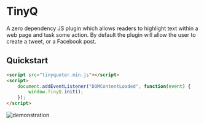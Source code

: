 # TinyQ
A zero dependency JS plugin which allows readers to highlight text within a web page and task some action. By default the plugin will allow the user to create a tweet, or a Facebook post.

## Quickstart

```html
<script src="tinyquoter.min.js"></script>
<script>
    document.addEventListener("DOMContentLoaded", function(event) {
        window.TinyQ.init();
    });
</script>
```

![demonstration](https://github.com/aruminant/tinyq/raw/master/docs/demonstration.png)  